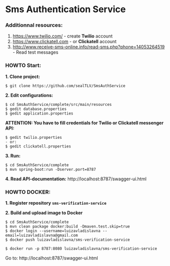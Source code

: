 Sms Authentication Service
==========================

### Additionnal resources:


1. https://www.twilio.com/      - create **Twilio** account
2. https://www.clickatell.com   - or **Clickatell** account
3. http://www.receive-sms-online.info/read-sms.php?phone=14053264519 - Read test messages

### HOWTO Start:

**1. Clone project:**
    
    $ git clone https://github.com/sealTLV/SmsAuthService

**2. Edit configurations:**
  
    $ cd SmsAuthService/complete/src/main/resources
    $ gedit database.properties
    $ gedit application.properties
  
  **ATTENTION: You have to fill credentials for Twilio or Clickatell messenger API:**

    $ gedit twilio.properties
    - or:
    $ gedit clickatell.properties
    
  
**3. Run:**

    $ cd SmsAuthService/complete
    $ mvn spring-boot:run -Dserver.port=8787
    
**4. Read API-documentation:** http://localhost:8787/swagger-ui.html


### HOWTO DOCKER:

**1. Register repository `sms-verification-service`**

**2. Build and upload image to Docker**

    $ cd SmsAuthService/complete
    $ mvn clean package docker:build -Dmaven.test.skip=true
    $ docker login --username=luizavladislavna --email=luizavladislavna@gmail.com
    $ docker push luizavladislavna/sms-verification-service
    
    $ docker run -p 8787:8080 luizavladislavna/sms-verification-service

Go to: http://localhost:8787/swagger-ui.html
